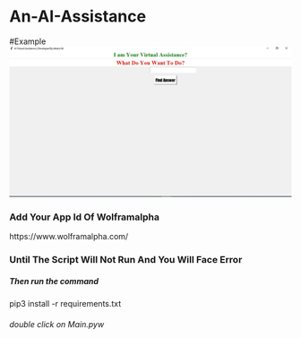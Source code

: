 # An-AI-Assistance


#Example
![images](https://github.com/Sayyednaa/An-AI-Assistance/blob/main/asas.JPG)
<h3 style="colour:red">Add Your App Id Of <a href"">Wolframalpha</a></h3>
https://www.wolframalpha.com/
<h3> Until The Script Will Not Run And You Will Face Error </h3>
<h5> Then run the command </h5>
                pip3 install -r requirements.txt
                <h6>double click on Main.pyw</h6>
  
       
